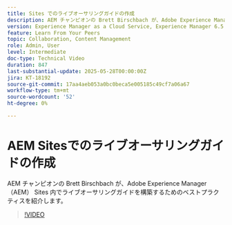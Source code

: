 ```yaml
---
title: Sites でのライブオーサリングガイドの作成
description: AEM チャンピオンの Brett Birschbach が、Adobe Experience Manager Sites内でライブオーサリングガイドを構築するためのベストプラクティスを紹介します
version: Experience Manager as a Cloud Service, Experience Manager 6.5
feature: Learn From Your Peers
topic: Collaboration, Content Management
role: Admin, User
level: Intermediate
doc-type: Technical Video
duration: 847
last-substantial-update: 2025-05-28T00:00:00Z
jira: KT-18192
source-git-commit: 17aa4aeb053a0bc0beca5e005185c49cf7a06a67
workflow-type: tm+mt
source-wordcount: '52'
ht-degree: 0%

---
```



# AEM Sitesでのライブオーサリングガイドの作成

AEM チャンピオンの Brett Birschbach が、Adobe Experience Manager（AEM） Sites 内でライブオーサリングガイドを構築するためのベストプラクティスを紹介します。

>[!VIDEO](https://video.tv.adobe.com/v/3459572/?learn=on&enablevpops)
